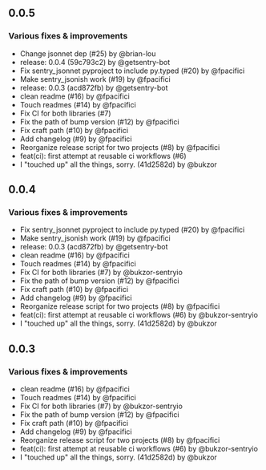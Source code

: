 ## 0.0.5

### Various fixes & improvements

- Change jsonnet dep (#25) by @brian-lou
- release: 0.0.4 (59c793c2) by @getsentry-bot
- Fix sentry_jsonnet pyproject to include py.typed (#20) by @fpacifici
- Make sentry_jsonish work (#19) by @fpacifici
- release: 0.0.3 (acd872fb) by @getsentry-bot
- clean readme (#16) by @fpacifici
- Touch readmes (#14) by @fpacifici
- Fix CI for both libraries (#7)
- Fix the path of bump version (#12) by @fpacifici
- Fix craft path (#10) by @fpacifici
- Add changelog (#9) by @fpacifici
- Reorganize release script for two projects (#8) by @fpacifici
- feat(ci): first attempt at reusable ci workflows (#6)
- I "touched up" all the things, sorry. (41d2582d) by @bukzor

## 0.0.4

### Various fixes & improvements

- Fix sentry_jsonnet pyproject to include py.typed (#20) by @fpacifici
- Make sentry_jsonish work (#19) by @fpacifici
- release: 0.0.3 (acd872fb) by @getsentry-bot
- clean readme (#16) by @fpacifici
- Touch readmes (#14) by @fpacifici
- Fix CI for both libraries (#7) by @bukzor-sentryio
- Fix the path of bump version (#12) by @fpacifici
- Fix craft path (#10) by @fpacifici
- Add changelog (#9) by @fpacifici
- Reorganize release script for two projects (#8) by @fpacifici
- feat(ci): first attempt at reusable ci workflows (#6) by @bukzor-sentryio
- I "touched up" all the things, sorry. (41d2582d) by @bukzor

## 0.0.3

### Various fixes & improvements

- clean readme (#16) by @fpacifici
- Touch readmes (#14) by @fpacifici
- Fix CI for both libraries (#7) by @bukzor-sentryio
- Fix the path of bump version (#12) by @fpacifici
- Fix craft path (#10) by @fpacifici
- Add changelog (#9) by @fpacifici
- Reorganize release script for two projects (#8) by @fpacifici
- feat(ci): first attempt at reusable ci workflows (#6) by @bukzor-sentryio
- I "touched up" all the things, sorry. (41d2582d) by @bukzor
